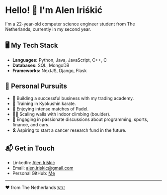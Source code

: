 # Hello! 👋 I'm Alen Iriśkić

I'm a 22-year-old computer science engineer student from The Netherlands, currently in my second year. 

## 🖥️ My Tech Stack
- **Languages:** Python, Java, JavaScript, C++, C
- **Databases:** SQL, MongoDB
- **Frameworks:** NextJS, Django, Flask

## 🚀 Personal Pursuits

- 💼 Building a successful business with my trading academy.
- 🥋 Training in Kyokushin karate.
- 🎾 Enjoying intense matches of Padel.
- 🧗‍♂️ Scaling walls with indoor climbing (boulder).
- 🚗 Engaging in passionate discussions about programming, sports, finance, and cars.
- 🎗️ Aspiring to start a cancer research fund in the future.

## 📬 Get in Touch

- LinkedIn: [Alen Iriškić](https://nl.linkedin.com/in/alen-iriskic)
- Email: alen.iriskic@gmail.com
- Personal GitHub: [Me](https://github.com/cozyflexing)

---

❤️ from The Netherlands 🇳🇱

